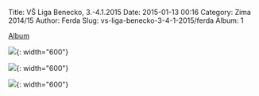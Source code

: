 Title: VŠ Liga Benecko, 3.-4.1.2015
Date: 2015-01-13 00:16
Category: Zima 2014/15
Author: Ferda
Slug: vs-liga-benecko-3-4-1-2015/ferda
Album: 1

[Album](https://get.google.com/albumarchive/105900061350214611526/album/AF1QipMwwxpckOIpKupMHUZ_9UeMUp9jopB70mTFIDmt)

![]({static}/static/zima-2014-15/alba/img-5912.jpg){: width="600"}

![]({static}/static/zima-2014-15/alba/img-5929.jpg){: width="600"}

![]({static}/static/zima-2014-15/alba/img-5935.jpg){: width="600"}
